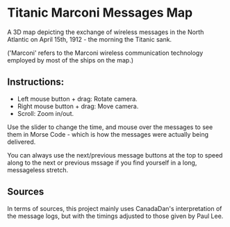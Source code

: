 # Titanic Marconi Messages Map

A 3D map depicting the exchange of wireless messages in the North Atlantic on April 15th, 1912 - the morning the Titanic sank.

('Marconi' refers to the Marconi wireless communication technology employed by most of the ships on the map.)

## Instructions:

* Left mouse button + drag: Rotate camera.
* Right mouse button + drag: Move camera.
* Scroll: Zoom in/out.

Use the slider to change the time, and mouse over the messages to see them in Morse Code - which is how the messages were actually being delivered.

You can always use the next/previous message buttons at the top to speed along to the next or previous mssage if you find yourself in a long, messageless stretch.

## Sources

In terms of sources, this project mainly uses CanadaDan's interpretation of the message logs, but with the timings adjusted to those given by Paul Lee.